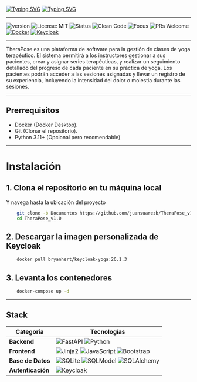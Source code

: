 [![Typing SVG](https://readme-typing-svg.demolab.com?font=Press+Start+2P&weight=900&size=28&pause=1000&color=003566&background=FFFFFF&center=true&vCenter=true&width=800&height=100&lines=CleanCoders;+Proyecto+calidad+v1.0)](https://git.io/typing-svg)
[![Typing SVG](https://readme-typing-svg.demolab.com?font=Press+Start+2P&weight=900&size=28&pause=1200&color=003566&background=FFFFFF&center=true&vCenter=true&width=800&height=100&lines=TheraPose+%F0%9F%A7%98%E2%80%8D%E2%99%80%EF%B8%8F)](https://git.io/typing-svg)

---

![version](https://img.shields.io/badge/version-1.0.0-blue) ![License: MIT](https://img.shields.io/badge/License-MIT-yellow.svg) ![Status](https://img.shields.io/badge/status-en%20desarrollo-orange) ![Clean Code](https://img.shields.io/badge/code%20style-clean--code-brightgreen) ![Focus](https://img.shields.io/badge/yoga-terapéutico-blueviolet) ![PRs Welcome](https://img.shields.io/badge/PRs-welcome-brightgreen.svg) [![Docker](https://img.shields.io/badge/Docker-2CA5E0?style=flat&logo=docker&logoColor=white)](https://docs.docker.com/) [![Keycloak](https://img.shields.io/badge/Keycloak-2CA5E0?style=flat&logo=keycloak&logoColor=white)](https://www.keycloak.org/)

---

TheraPose es una plataforma de software para la gestión de clases de yoga terapéutico. El sistema permitirá a los instructores gestionar a sus pacientes, crear y asignar series terapéuticas, y realizar un seguimiento detallado del progreso de cada paciente en su práctica de yoga. Los pacientes podrán acceder a las sesiones asignadas y llevar un registro de su experiencia, incluyendo la intensidad del dolor o molestia durante las sesiones.

---

## Prerrequisitos

- Docker (Docker Desktop).
- Git (Clonar el repositorio).
- Python 3.11+  (Opcional pero recomendable)

---

<h1>Instalación</h1> 

<h2>1. Clona el repositorio en tu máquina local </h2>
<p>Y navega hasta la ubicación del proyecto</p>

```bash
    git clone -b Documentos https://github.com/juansuarezb/TheraPose_v1.0.git
    cd TheraPose_v1.0
```

<h2>2. Descargar la imagen personalizada de Keycloak</h2>

```bash
    docker pull bryanhert/keycloak-yoga:26.1.3
```


<h2>3. Levanta los contenedores </h2> 

```bash
    docker-compose up -d
```

---

## Stack 

| Categoría       | Tecnologías                                                                                                                                                                                                                                                                                                                                 |
|-----------------|---------------------------------------------------------------------------------------------------------------------------------------------------------------------------------------------------------------------------------------------------------------------------------------------------------------------------------------------|
| **Backend**     | ![FastAPI](https://img.shields.io/badge/FastAPI-0.103.1-informational?style=flat&logo=fastapi&logoColor=white&color=6aa6f8) ![Python](https://img.shields.io/badge/Python-3.11-informational?style=flat&logo=python&logoColor=white&color=6aa6f8)                                                                                           |
| **Frontend**    | ![Jinja2](https://img.shields.io/badge/Jinja2-3.1.2-informational?style=flat&logo=jinja&logoColor=white&color=6aa6f8) ![JavaScript](https://img.shields.io/badge/JavaScript-ES6-informational?style=flat&logo=javascript&logoColor=white&color=6aa6f8) ![Bootstrap](https://img.shields.io/badge/Bootstrap-5.3-informational?style=flat&logo=bootstrap&logoColor=white&color=6aa6f8)                         |
| **Base de Datos** | ![SQLite](https://img.shields.io/badge/SQLite-3.42-informational?style=flat&logo=sqlite&logoColor=white&color=6aa6f8) ![SQLModel](https://img.shields.io/badge/SQLModel-0.0.14-informational?style=flat&logo=sqlalchemy&logoColor=white&color=6aa6f8) ![SQLAlchemy](https://img.shields.io/badge/SQLAlchemy-2.0-informational?style=flat&logo=sqlalchemy&logoColor=white&color=6aa6f8)                     |
| **Autenticación** | ![Keycloak](https://img.shields.io/badge/Keycloak-22.0.1-informational?style=flat&logo=keycloak&logoColor=white&color=6aa6f8)  